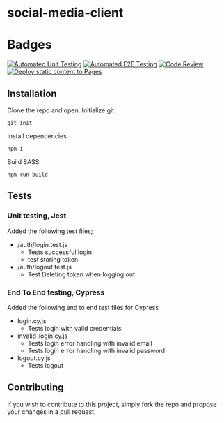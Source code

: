 # social-media-client

# Badges

[![Automated Unit Testing](https://github.com/Miksel90/social-media-client/actions/workflows/unit-testing.yml/badge.svg)](https://github.com/Miksel90/social-media-client/actions/workflows/unit-testing.yml)
[![Automated E2E Testing](https://github.com/Miksel90/social-media-client/actions/workflows/e2e.yml/badge.svg)](https://github.com/Miksel90/social-media-client/actions/workflows/e2e.yml)
[![Code Review](https://github.com/Miksel90/social-media-client/actions/workflows/gpt.yml/badge.svg)](https://github.com/Miksel90/social-media-client/actions/workflows/gpt.yml)
[![Deploy static content to Pages](https://github.com/Miksel90/social-media-client/actions/workflows/pages.yml/badge.svg)](https://github.com/Miksel90/social-media-client/actions/workflows/pages.yml)

## Installation

Clone the repo and open.
Initialize git

```
git init
```

Install dependencies

```
npm i
```

Build SASS

```
npm run build
```

## Tests

### Unit testing, Jest

Added the following test files;

- /auth/login.test.js
  - Tests successful login
  - test storing token
- /auth/logout.test.js
  - Test Deleting token when logging out

### End To End testing, Cypress

Added the following end to end test files for Cypress

- login.cy.js
  - Tests login with valid credentials
- invalid-login.cy.js
  - Tests login error handling with invalid email
  - Tests login error handling with invalid password
- logout.cy.js
  - Tests logout

## Contributing

If you wish to contribute to this project, simply fork the repo and propose your changes in a pull request.
